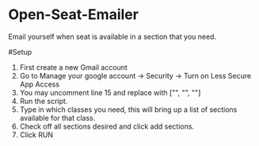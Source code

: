 # Open-Seat-Emailer
Email yourself when seat is available in a section that you need.


#Setup

1. First create a new Gmail account
2. Go to Manage your google account -> Security -> Turn on Less Secure App Access
3. You may uncomment line 15 and replace with ["<TO address>", "<new account you just created>", "<new account password>"]
4. Run the script.
5. Type in which classes you need, this will bring up a list of sections available for that class.
6. Check off all sections desired and click add sections.
7. Click RUN
